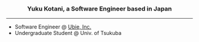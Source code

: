 <div align="center">

### Yuku Kotani, a Software Engineer based in Japan

</div>

---

- Software Engineer @ [Ubie, Inc.](https://company.ubiehealth.com/)
- Undergraduate Student @ Univ. of Tsukuba
